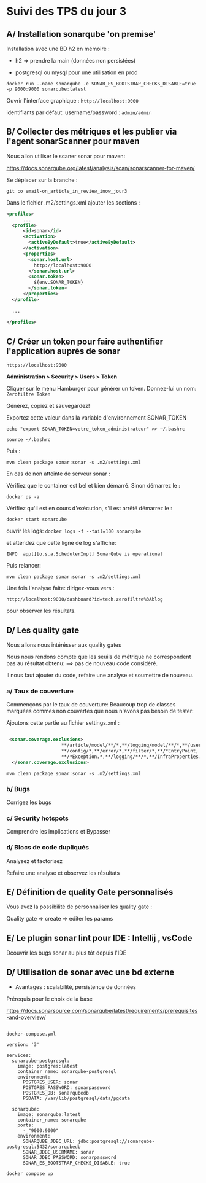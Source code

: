 # Suivi des TPS du jour 3

## A/ Installation sonarqube 'on premise'

Installation avec une BD h2 en mémoire :

* h2 => prendre la main (données non persistées)

* postgresql ou mysql pour une utilisation en prod 


`docker run --name sonarqube -e SONAR_ES_BOOTSTRAP_CHECKS_DISABLE=true -p 9000:9000 sonarqube:latest`


Ouvrir l'interface graphique :
`http://localhost:9000`


identifiants par défaut: 
username/password : `admin/admin`


## B/ Collecter des métriques et les publier via l'agent sonarScanner pour maven 


Nous allon utiliser le scaner sonar pour maven:

https://docs.sonarqube.org/latest/analysis/scan/sonarscanner-for-maven/



Se déplacer sur la branche  :

`git co email-on_article_in_review_inow_jour3`


Dans le fichier .m2/settings.xml  ajouter les sections :

    

   
````xml
<profiles>
      ...
  <profile>
      <id>sonar</id>
      <activation>
        <activeByDefault>true</activeByDefault>
      </activation>
      <properties>
        <sonar.host.url>
          http://localhost:9000
        </sonar.host.url>
        <sonar.token>
          ${env.SONAR_TOKEN}
        </sonar.token>
      </properties>
  </profile>
  
  ...
 
</profiles>
````



## C/ Créer un token pour faire authentifier l'application auprès de sonar 

`https://localhost:9000`

**Administration > Security > Users > Token**

Cliquer sur le menu Hamburger pour générer un token.
Donnez-lui un nom: `Zerofiltre Token`

Générez, copiez et sauvegardez!



Exportez cette valeur dans la variable d'environnement SONAR_TOKEN

````
echo "export SONAR_TOKEN=votre_token_administrateur" >> ~/.bashrc

source ~/.bashrc
````

Puis :

```
mvn clean package sonar:sonar -s .m2/settings.xml
```

En cas de non atteinte de serveur sonar :

Vérifiez que le container est bel et bien démarré.
Sinon démarrez le : 

`docker ps -a`

Vérifiez qu'il est en cours d'exécution, s'il est arrêté démarrez le :
	
`docker start sonarqube`

ouvrir les logs:
`docker logs -f --tail=100 sonarqube`

et attendez que cette ligne de log s'affiche:

`INFO  app[][o.s.a.SchedulerImpl] SonarQube is operational`



Puis relancer:

`mvn clean package sonar:sonar -s .m2/settings.xml`

Une fois l'analyse faite: dirigez-vous vers : 
````
http://localhost:9000/dashboard?id=tech.zerofiltre%3Ablog

````
pour observer les résultats.





## D/ Les quality gate 

Nous allons nous intérésser aux quality gates 

Nous nous rendons compte que les seuils de métrique ne correspondent pas au résultat obtenu: ==> pas de nouveau code considéré.

Il nous faut ajouter du code, refaire une analyse et soumettre de nouveau.





### a/ Taux de couverture 

Commençons par le taux de couverture: Beaucoup trop de classes marquées commes non couvertes que nous n'avons pas besoin de tester: 

Ajoutons cette partie au fichier settings.xml :

```xml

 <sonar.coverage.exclusions>
                    **/article/model/**/*,**/logging/model/**/*,**/user/model/**/*,**/mapper/**/*,**/payment/model/**/*,**/*JPA.*,**/Page.*,**/SpringPageMapper.*,
                    **/config/*,**/error/*,**/filter/*,**/*EntryPoint, **/ZerofiltreBlogApplication.*, **/util/*,
                    **/*Exception.*,**/logging/**/*,**/InfraProperties.*,**/*VM.*,**/entrypoints/rest/**/*,**/course/model/**/*,**/ovh/model/**/*
  </sonar.coverage.exclusions>

```


`mvn clean package sonar:sonar -s .m2/settings.xml`


### b/ Bugs

Corrigez les bugs 


### c/ Security hotspots 

Comprendre les implications et Bypasser 


### d/ Blocs de code dupliqués

Analysez et factorisez

Refaire une analyse et observez les résultats



## E/ Définition de quality Gate personnalisés

Vous avez la possibilité de personnaliser les quality gate :


Quality gate => create => editer les params 




## E/ Le plugin sonar lint pour IDE : Intellij , vsCode 

Dcouvrir les bugs sonar au plus tôt depuis l'IDE







## D/ Utilisation de sonar avec une bd externe 

- Avantages : scalabilité, persistence de données 


Prérequis pour le choix de la base

https://docs.sonarsource.com/sonarqube/latest/requirements/prerequisites-and-overview/



```

docker-compose.yml

version: '3'

services:
  sonarqube-postgresql:
    image: postgres:latest
    container_name: sonarqube-postgresql
    environment:
      POSTGRES_USER: sonar
      POSTGRES_PASSWORD: sonarpassword
      POSTGRES_DB: sonarqubedb
      PGDATA: /var/lib/postgresql/data/pgdata

  sonarqube:
    image: sonarqube:latest
    container_name: sonarqube
    ports:
      - "9000:9000"
    environment:
      SONARQUBE_JDBC_URL: jdbc:postgresql://sonarqube-postgresql:5432/sonarqubedb
      SONAR_JDBC_USERNAME: sonar
      SONAR_JDBC_PASSWORD: sonarpassword
      SONAR_ES_BOOTSTRAP_CHECKS_DISABLE: true

```

`docker compose up`
